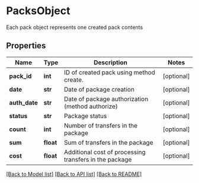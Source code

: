 # PacksObject

Each pack object represents one created pack contents
## Properties
Name | Type | Description | Notes
------------ | ------------- | ------------- | -------------
**pack_id** | **int** | ID of created pack using method create. | [optional] 
**date** | **str** | Date of package creation | [optional] 
**auth_date** | **str** | Date of package authorization (method authorize) | [optional] 
**status** | **str** | Package status | [optional] 
**count** | **int** | Number of transfers in the package | [optional] 
**sum** | **float** | Sum of transfers in the package | [optional] 
**cost** | **float** | Additional cost of processing transfers in the package  | [optional] 

[[Back to Model list]](../README.md#documentation-for-models) [[Back to API list]](../README.md#documentation-for-api-endpoints) [[Back to README]](../README.md)


